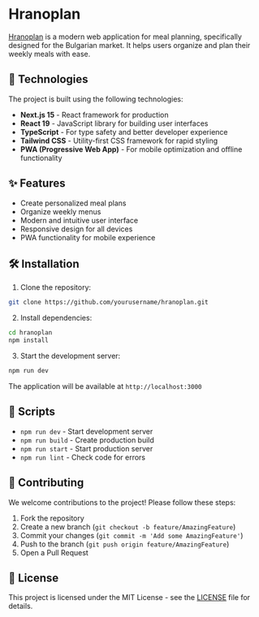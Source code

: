 # Hranoplan

[Hranoplan](https://hranoplan-jiyrfx5t1-asenrusevs-projects.vercel.app/) is a modern web application for meal planning, specifically designed for the Bulgarian market. It helps users organize and plan their weekly meals with ease.

## 🚀 Technologies

The project is built using the following technologies:

- **Next.js 15** - React framework for production
- **React 19** - JavaScript library for building user interfaces
- **TypeScript** - For type safety and better developer experience
- **Tailwind CSS** - Utility-first CSS framework for rapid styling
- **PWA (Progressive Web App)** - For mobile optimization and offline functionality

## ✨ Features

- Create personalized meal plans
- Organize weekly menus
- Modern and intuitive user interface
- Responsive design for all devices
- PWA functionality for mobile experience

## 🛠️ Installation

1. Clone the repository:
```bash
git clone https://github.com/yourusername/hranoplan.git
```

2. Install dependencies:
```bash
cd hranoplan
npm install
```

3. Start the development server:
```bash
npm run dev
```

The application will be available at `http://localhost:3000`

## 📝 Scripts

- `npm run dev` - Start development server
- `npm run build` - Create production build
- `npm run start` - Start production server
- `npm run lint` - Check code for errors

## 🤝 Contributing

We welcome contributions to the project! Please follow these steps:

1. Fork the repository
2. Create a new branch (`git checkout -b feature/AmazingFeature`)
3. Commit your changes (`git commit -m 'Add some AmazingFeature'`)
4. Push to the branch (`git push origin feature/AmazingFeature`)
5. Open a Pull Request

## 📄 License

This project is licensed under the MIT License - see the [LICENSE](LICENSE) file for details.
